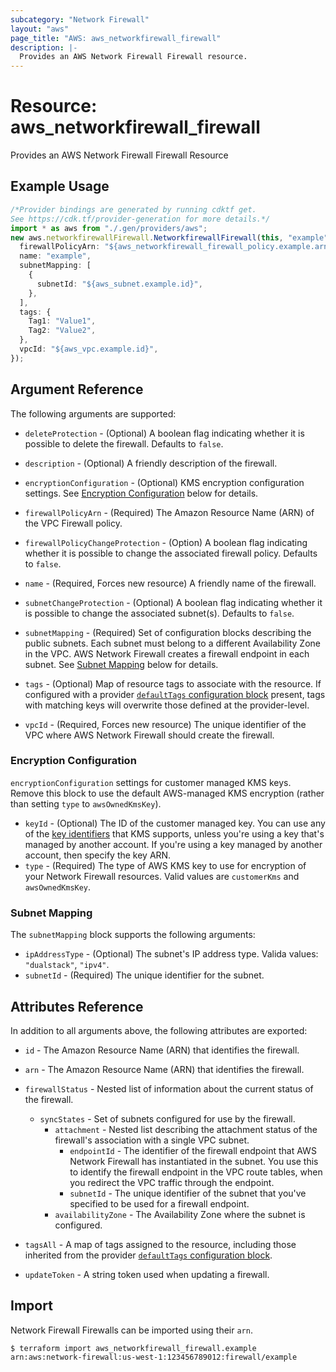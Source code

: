 ```yaml
---
subcategory: "Network Firewall"
layout: "aws"
page_title: "AWS: aws_networkfirewall_firewall"
description: |-
  Provides an AWS Network Firewall Firewall resource.
---
```


# Resource: aws\_networkfirewall\_firewall

Provides an AWS Network Firewall Firewall Resource

## Example Usage

```typescript
/*Provider bindings are generated by running cdktf get.
See https://cdk.tf/provider-generation for more details.*/
import * as aws from "./.gen/providers/aws";
new aws.networkfirewallFirewall.NetworkfirewallFirewall(this, "example", {
  firewallPolicyArn: "${aws_networkfirewall_firewall_policy.example.arn}",
  name: "example",
  subnetMapping: [
    {
      subnetId: "${aws_subnet.example.id}",
    },
  ],
  tags: {
    Tag1: "Value1",
    Tag2: "Value2",
  },
  vpcId: "${aws_vpc.example.id}",
});

```

## Argument Reference

The following arguments are supported:

*   `deleteProtection` - (Optional) A boolean flag indicating whether it is possible to delete the firewall. Defaults to `false`.

*   `description` - (Optional) A friendly description of the firewall.

*   `encryptionConfiguration` - (Optional) KMS encryption configuration settings. See [Encryption Configuration](#encryption-configuration) below for details.

*   `firewallPolicyArn` - (Required) The Amazon Resource Name (ARN) of the VPC Firewall policy.

*   `firewallPolicyChangeProtection` - (Option) A boolean flag indicating whether it is possible to change the associated firewall policy. Defaults to `false`.

*   `name` - (Required, Forces new resource) A friendly name of the firewall.

*   `subnetChangeProtection` - (Optional) A boolean flag indicating whether it is possible to change the associated subnet(s). Defaults to `false`.

*   `subnetMapping` - (Required) Set of configuration blocks describing the public subnets. Each subnet must belong to a different Availability Zone in the VPC. AWS Network Firewall creates a firewall endpoint in each subnet. See [Subnet Mapping](#subnet-mapping) below for details.

*   `tags` - (Optional) Map of resource tags to associate with the resource. If configured with a provider [`defaultTags` configuration block](https://registry.terraform.io/providers/hashicorp/aws/latest/docs#default_tags-configuration-block) present, tags with matching keys will overwrite those defined at the provider-level.

*   `vpcId` - (Required, Forces new resource) The unique identifier of the VPC where AWS Network Firewall should create the firewall.

### Encryption Configuration

`encryptionConfiguration` settings for customer managed KMS keys. Remove this block to use the default AWS-managed KMS encryption (rather than setting `type` to `awsOwnedKmsKey`).

* `keyId` - (Optional) The ID of the customer managed key. You can use any of the [key identifiers](https://docs.aws.amazon.com/kms/latest/developerguide/concepts.html#key-id) that KMS supports, unless you're using a key that's managed by another account. If you're using a key managed by another account, then specify the key ARN.
* `type` - (Required) The type of AWS KMS key to use for encryption of your Network Firewall resources. Valid values are `customerKms` and `awsOwnedKmsKey`.

### Subnet Mapping

The `subnetMapping` block supports the following arguments:

* `ipAddressType` - (Optional) The subnet's IP address type. Valida values: `"dualstack"`, `"ipv4"`.
* `subnetId` - (Required) The unique identifier for the subnet.

## Attributes Reference

In addition to all arguments above, the following attributes are exported:

*   `id` - The Amazon Resource Name (ARN) that identifies the firewall.

*   `arn` - The Amazon Resource Name (ARN) that identifies the firewall.

*   `firewallStatus` - Nested list of information about the current status of the firewall.
    * `syncStates` - Set of subnets configured for use by the firewall.
      * `attachment` - Nested list describing the attachment status of the firewall's association with a single VPC subnet.
        * `endpointId` - The identifier of the firewall endpoint that AWS Network Firewall has instantiated in the subnet. You use this to identify the firewall endpoint in the VPC route tables, when you redirect the VPC traffic through the endpoint.
        * `subnetId` - The unique identifier of the subnet that you've specified to be used for a firewall endpoint.
      * `availabilityZone` - The Availability Zone where the subnet is configured.

*   `tagsAll` - A map of tags assigned to the resource, including those inherited from the provider [`defaultTags` configuration block](https://registry.terraform.io/providers/hashicorp/aws/latest/docs#default_tags-configuration-block).

*   `updateToken` - A string token used when updating a firewall.

## Import

Network Firewall Firewalls can be imported using their `arn`.

```console
$ terraform import aws_networkfirewall_firewall.example arn:aws:network-firewall:us-west-1:123456789012:firewall/example
```
